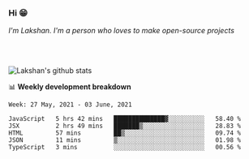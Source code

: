 ### Hi 😁

*I'm Lakshan. I'm a person who loves to make open-source projects*


<br/><br/>

![Lakshan's github stats](https://github-readme-stats.vercel.app/api?username=sandaruwan98&show_icons=true&theme=prussian )<br/>



📊 **Weekly development breakdown**
<!--START_SECTION:waka-->
```text
Week: 27 May, 2021 - 03 June, 2021

JavaScript   5 hrs 42 mins   ██████████████▓░░░░░░░░░░   58.40 % 
JSX          2 hrs 49 mins   ███████▒░░░░░░░░░░░░░░░░░   28.83 % 
HTML         57 mins         ██▒░░░░░░░░░░░░░░░░░░░░░░   09.74 % 
JSON         11 mins         ▒░░░░░░░░░░░░░░░░░░░░░░░░   01.98 % 
TypeScript   3 mins          ░░░░░░░░░░░░░░░░░░░░░░░░░   00.56 % 
```
<!--END_SECTION:waka-->

